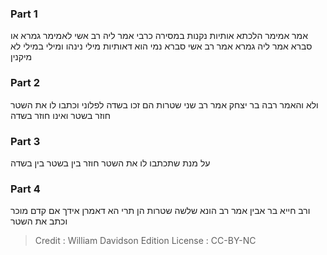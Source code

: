 
### Part 1
אמר אמימר הלכתא אותיות נקנות במסירה כרבי אמר ליה רב אשי לאמימר גמרא או סברא אמר ליה גמרא אמר רב אשי סברא נמי הוא דאותיות מילי נינהו ומילי במילי לא מיקנין

### Part 2
ולא והאמר רבה בר יצחק אמר רב שני שטרות הם זכו בשדה לפלוני וכתבו לו את השטר חוזר בשטר ואינו חוזר בשדה

### Part 3
על מנת שתכתבו לו את השטר חוזר בין בשטר בין בשדה

### Part 4
ורב חייא בר אבין אמר רב הונא שלשה שטרות הן תרי הא דאמרן אידך אם קדם מוכר וכתב את השטר

>Credit : William Davidson Edition
>License : CC-BY-NC